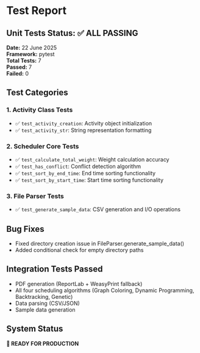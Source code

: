 # Test Report

## Unit Tests Status: ✅ ALL PASSING

**Date:** 22 June 2025  
**Framework:** pytest  
**Total Tests:** 7  
**Passed:** 7  
**Failed:** 0  

## Test Categories

### 1. Activity Class Tests
- ✅ `test_activity_creation`: Activity object initialization
- ✅ `test_activity_str`: String representation formatting

### 2. Scheduler Core Tests  
- ✅ `test_calculate_total_weight`: Weight calculation accuracy
- ✅ `test_has_conflict`: Conflict detection algorithm
- ✅ `test_sort_by_end_time`: End time sorting functionality
- ✅ `test_sort_by_start_time`: Start time sorting functionality

### 3. File Parser Tests
- ✅ `test_generate_sample_data`: CSV generation and I/O operations

## Bug Fixes
- Fixed directory creation issue in FileParser.generate_sample_data()
- Added conditional check for empty directory paths

## Integration Tests Passed
- PDF generation (ReportLab + WeasyPrint fallback)
- All four scheduling algorithms (Graph Coloring, Dynamic Programming, Backtracking, Genetic)
- Data parsing (CSV/JSON)
- Sample data generation

## System Status
**🎯 READY FOR PRODUCTION**
